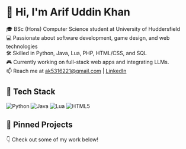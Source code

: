 # 👋 Hi, I'm Arif Uddin Khan

🎓 BSc (Hons) Computer Science student at University of Huddersfield  
💻 Passionate about software development, game design, and web technologies  
🛠️ Skilled in Python, Java, Lua, PHP, HTML/CSS, and SQL  
🎮 Currently working on full-stack web apps and integrating LLMs.  
📫 Reach me at ak5316221@gmail.com | [LinkedIn](www.linkedin.com/in/arif-u-k)

## 🧰 Tech Stack
![Python](https://img.shields.io/badge/Python-3776AB?style=flat&logo=python&logoColor=white)
![Java](https://img.shields.io/badge/Java-007396?style=flat&logo=java&logoColor=white)
![Lua](https://img.shields.io/badge/Lua-2C2D72?style=flat&logo=lua&logoColor=white)
![HTML5](https://img.shields.io/badge/HTML5-E34F26?style=flat&logo=html5&logoColor=white)

## 📌 Pinned Projects
👇 Check out some of my work below!
